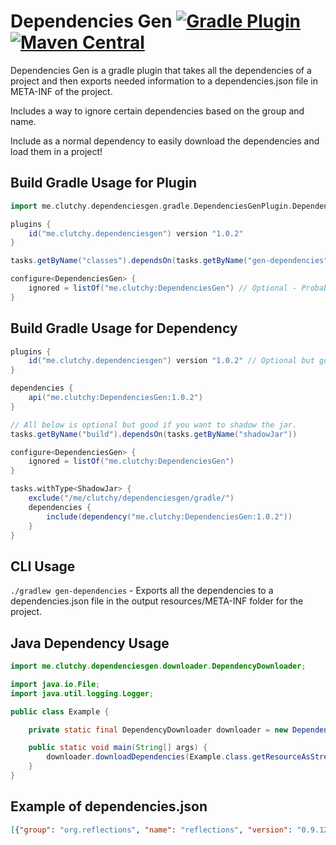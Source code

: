 # Dependencies Gen [![Gradle Plugin](https://img.shields.io/badge/Gradle-Plugin-brightgreen)](https://plugins.gradle.org/plugin/me.clutchy.dependenciesgen) [![Maven Central](https://img.shields.io/maven-central/v/me.clutchy/DependenciesGen)](https://search.maven.org/artifact/me.clutchy/DependenciesGen)
Dependencies Gen is a gradle plugin that takes all the dependencies of a project and then exports needed information to a dependencies.json file in META-INF of the project.

Includes a way to ignore certain dependencies based on the group and name.

Include as a normal dependency to easily download the dependencies and load them in a project!

## Build Gradle Usage for Plugin
``` groovy
import me.clutchy.dependenciesgen.gradle.DependenciesGenPlugin.DependenciesGen

plugins {
    id("me.clutchy.dependenciesgen") version "1.0.2"
}

tasks.getByName("classes").dependsOn(tasks.getByName("gen-dependencies")) // Optional but good to include.

configure<DependenciesGen> {
    ignored = listOf("me.clutchy:DependenciesGen") // Optional - Probably want to include if you use the dependency part.
}
```

## Build Gradle Usage for Dependency
``` groovy
plugins {
    id("me.clutchy.dependenciesgen") version "1.0.2" // Optional but good if you want to shadow the jar.
}

dependencies {
    api("me.clutchy:DependenciesGen:1.0.2")
}

// All below is optional but good if you want to shadow the jar.
tasks.getByName("build").dependsOn(tasks.getByName("shadowJar"))

configure<DependenciesGen> {
    ignored = listOf("me.clutchy:DependenciesGen")
}

tasks.withType<ShadowJar> {
    exclude("/me/clutchy/dependenciesgen/gradle/")
    dependencies {
        include(dependency("me.clutchy:DependenciesGen:1.0.2"))
    }
}
```

## CLI Usage
`./gradlew gen-dependencies` - Exports all the dependencies to a dependencies.json file in the output resources/META-INF folder for the project.

## Java Dependency Usage
``` java
import me.clutchy.dependenciesgen.downloader.DependencyDownloader;

import java.io.File;
import java.util.logging.Logger;

public class Example {

    private static final DependencyDownloader downloader = new DependencyDownloader(ClassLoader.getSystemClassLoader(), Logger.getLogger("Example"));

    public static void main(String[] args) {
        downloader.downloadDependencies(Example.class.getResourceAsStream("META-INF" + File.separator + "dependencies.json"));
    }
}
```

## Example of dependencies.json
```json
[{"group": "org.reflections", "name": "reflections", "version": "0.9.12", "repo": "https://repo.maven.apache.org/maven2/", "dependencies": [{"group": "org.javassist", "name": "javassist", "version": "3.26.0-GA", "repo": "https://repo.maven.apache.org/maven2/", "dependencies": []}]}, {"group": "org.jetbrains.kotlin", "name": "kotlin-stdlib-jdk8", "version": "1.4.32", "repo": "https://repo.maven.apache.org/maven2/", "dependencies": [{"group": "org.jetbrains.kotlin", "name": "kotlin-stdlib-jdk7", "version": "1.4.32", "repo": "https://repo.maven.apache.org/maven2/", "dependencies": [{"group": "org.jetbrains.kotlin", "name": "kotlin-stdlib", "version": "1.4.32", "repo": "https://repo.maven.apache.org/maven2/", "dependencies": [{"group": "org.jetbrains", "name": "annotations", "version": "20.1.0", "repo": "https://repo.maven.apache.org/maven2/", "dependencies": []}, {"group": "org.jetbrains.kotlin", "name": "kotlin-stdlib-common", "version": "1.4.32", "repo": "https://repo.maven.apache.org/maven2/", "dependencies": []}]}]}, {"group": "org.jetbrains.kotlin", "name": "kotlin-stdlib", "version": "1.4.32", "repo": "https://repo.maven.apache.org/maven2/", "dependencies": [{"group": "org.jetbrains", "name": "annotations", "version": "20.1.0", "repo": "https://repo.maven.apache.org/maven2/", "dependencies": []}, {"group": "org.jetbrains.kotlin", "name": "kotlin-stdlib-common", "version": "1.4.32", "repo": "https://repo.maven.apache.org/maven2/", "dependencies": []}]}]}]
```